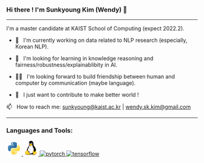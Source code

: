 ### Hi there ! I'm Sunkyoung Kim (Wendy) 👋 
---
<!--
**Sunkyoung/Sunkyoung** is a ✨ _special_ ✨ repository because its `README.md` (this file) appears on your GitHub profile.

Here are some ideas to get you started:

- 🔭 I’m currently working on ...
- 🌱 I’m currently learning ...
- 👯 I’m looking to collaborate on ...
- 🤔 I’m looking for help with ...
- 💬 Ask me about ...
- 📫 How to reach me: ...
- 😄 Pronouns: ...
- ⚡ Fun fact: ...
-->

I'm a master candidate at KAIST School of Computing (expect 2022.2).  

- 🔭 &nbsp; I'm currently working on data related to NLP research (especially, Korean NLP).  

- 🌱 &nbsp; I'm looking for learning in knowledge reasoning and fairness/robustness/explainablibity in AI.   

- 🙏🏼 &nbsp; I'm looking forward to build friendship between human and computer by communication (maybe language).  

- 🥳 &nbsp; I just want to contribute to make better world !

   
 
 📫 &nbsp; How to reach me: [sunkyoung@kaist.ac.kr](mailto:sunkyoung@kaist.ac.kr) | [wendy.sk.kim@gmail.com](mailto:wendy.sk.kim@gmail.com)
 
---

<h3 align="left">Languages and Tools:</h3>
<p align="left"> <a href="https://www.python.org" target="_blank"> <img src="https://raw.githubusercontent.com/devicons/devicon/master/icons/python/python-original.svg" alt="python" width="40" height="40"/> </a> <a href="https://www.linux.org/" target="_blank"> <img src="https://raw.githubusercontent.com/devicons/devicon/master/icons/linux/linux-original.svg" alt="linux" width="40" height="40"/> </a> <a href="https://pytorch.org/" target="_blank"> <img src="https://www.vectorlogo.zone/logos/pytorch/pytorch-icon.svg" alt="pytorch" width="40" height="40"/> </a> <a href="https://www.tensorflow.org" target="_blank"> <img src="https://www.vectorlogo.zone/logos/tensorflow/tensorflow-icon.svg" alt="tensorflow" width="40" height="40"/> </a> </p>

<!-- <p><img align="left" src="https://github-readme-stats.vercel.app/api/top-langs?username=sunkyoung&show_icons=true&locale=en&layout=compact" alt="sunkyoung" /></p>

<p>&nbsp;<img align="center" src="https://github-readme-stats.vercel.app/api?username=sunkyoung&show_icons=true&locale=en" alt="sunkyoung" /></p> -->


